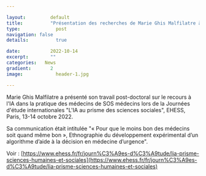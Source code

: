 ```yaml
---

layout:			default
title:  		"Présentation des recherches de Marie Ghis Malfilatre à l'EHESS"
type:			  post
navigation: false
details:		  true

date:   		2022-10-14
excerpt: 		""
categories:   News
gradient: 		2
image: 			  header-1.jpg

---
```


Marie Ghis Malfilatre a présenté son travail post-doctoral sur le recours à l'IA dans la pratique des médecins de SOS médecins lors de la
Journées d'étude internationales "L'IA au prisme des sciences sociales", EHESS, Paris, 13-14 octobre 2022.

Sa communication était intitulée "« Pour que le moins bon des médecins soit quand même bon »,
Ethnographie du développement expérimental d’un algorithme d’aide à la décision en médecine d’urgence".

Voir : [https://www.ehess.fr/fr/journ%C3%A9es-d%C3%A9tude/lia-prisme-sciences-humaines-et-sociales](https://www.ehess.fr/fr/journ%C3%A9es-d%C3%A9tude/lia-prisme-sciences-humaines-et-sociales)

